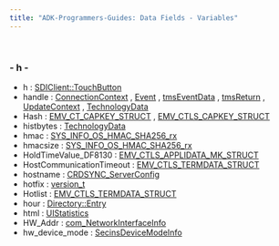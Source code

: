 ```yaml
---
title: "ADK-Programmers-Guides: Data Fields - Variables"
---
```


 

### - h -

- h : <a href="classvfisdi_1_1_s_d_i_client.md#a16611451551e3d15916bae723c3f59f7">SDIClient::TouchButton</a>
- handle : <a href="class_connection_context.md#a81011b79683fab64ce3aff71114f8fdd">ConnectionContext</a> , <a href="libevt_8h.md#a61ce2a4d4a93bba3bc16271882996fc4">Event</a> , <a href="svc__tms_8h.md#a3127ebf018e9da62fa464d348352037d">tmsEventData</a> , <a href="svc__tms_8h.md#a3127ebf018e9da62fa464d348352037d">tmsReturn</a> , <a href="struct_update_context.md#a81011b79683fab64ce3aff71114f8fdd">UpdateContext</a> , <a href="namespacevficpl.md#a2d4794477f7a225690f3aaa688954959">TechnologyData</a>
- Hash : <a href="group___d_e_f___c_a_r_d___c_o_n_f.md#aa04067e88f6cfe9465c0a92f7233ebee">EMV_CT_CAPKEY_STRUCT</a> , <a href="group___d_e_f___c_a_r_d___c_o_n_f.md#aa04067e88f6cfe9465c0a92f7233ebee">EMV_CTLS_CAPKEY_STRUCT</a>
- histbytes : <a href="namespacevficpl.md#a448e152a35b14e11a493bbb6709985dd">TechnologyData</a>
- hmac : <a href="libsecins_8h.md#a868c7802f2c115d14a2e4e3116e12366">SYS_INFO_OS_HMAC_SHA256_rx</a>
- hmacsize : <a href="libsecins_8h.md#a069846033e474b198c5d026c70c19745">SYS_INFO_OS_HMAC_SHA256_rx</a>
- HoldTimeValue_DF8130 : <a href="group___d_e_f___c_o_n_f___a_p_p_l_i.md#a65466db9794ad80b1497f1d20d32e2e9">EMV_CTLS_APPLIDATA_MK_STRUCT</a>
- HostCommunicationTimeout : <a href="group___d_e_f___c_o_n_f___t_e_r_m.md#a5296f4f7b31fa3553a4fb502be8bccde">EMV_CTLS_TERMDATA_STRUCT</a>
- hostname : <a href="crdsync__client_8h.md#aad01339e89106fdf68f57ef118956fa9">CRDSYNC_ServerConfig</a>
- hotfix : <a href="svc__tms_8h.md#aa5824e9890d4ffea6027aab673294476">version_t</a>
- Hotlist : <a href="group___d_e_f___c_o_n_f___t_e_r_m.md#ad0009ae39ab506b4158d8002d4b33da5">EMV_CTLS_TERMDATA_STRUCT</a>
- hour : <a href="struct_directory_1_1_entry.md#accdfe3c33766c9d6b3dc8996bb828dff">Directory::Entry</a>
- html : <a href="namespacevfigui.md#adc491550b962003eedbb536b2f086054">UIStatistics</a>
- HW_Addr : <a href="libcom_8h.md#a75f4fdddee4727f1598d5f4131a38f48">com_NetworkInterfaceInfo</a>
- hw_device_mode : <a href="libsecins_8h.md#a42dec22596d0e33000744a27ccae7d6c">SecinsDeviceModeInfo</a>
